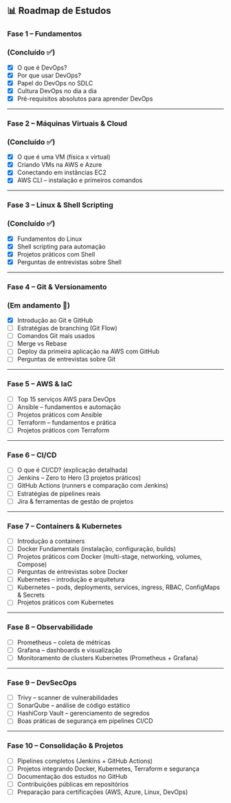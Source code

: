 ## 📊 Roadmap de Estudos

### Fase 1 – Fundamentos 
### (Concluído ✅)  
- [x] O que é DevOps?  
- [x] Por que usar DevOps?  
- [x] Papel do DevOps no SDLC  
- [x] Cultura DevOps no dia a dia  
- [x] Pré-requisitos absolutos para aprender DevOps  

---

### Fase 2 – Máquinas Virtuais & Cloud 
### (Concluído ✅)
- [x] O que é uma VM (física x virtual)  
- [x] Criando VMs na AWS e Azure  
- [x] Conectando em instâncias EC2  
- [x] AWS CLI – instalação e primeiros comandos  

---

### Fase 3 – Linux & Shell Scripting 
### (Concluído ✅) 
- [x] Fundamentos do Linux  
- [x] Shell scripting para automação  
- [x] Projetos práticos com Shell  
- [x] Perguntas de entrevistas sobre Shell  

---

### Fase 4 – Git & Versionamento 
### (Em andamento 🚧)
- [x] Introdução ao Git e GitHub  
- [ ] Estratégias de branching (Git Flow)  
- [ ] Comandos Git mais usados  
- [ ] Merge vs Rebase  
- [ ] Deploy da primeira aplicação na AWS com GitHub  
- [ ] Perguntas de entrevistas sobre Git  

---

### Fase 5 – AWS & IaC  
- [ ] Top 15 serviços AWS para DevOps  
- [ ] Ansible – fundamentos e automação  
- [ ] Projetos práticos com Ansible  
- [ ] Terraform – fundamentos e prática  
- [ ] Projetos práticos com Terraform  

---

### Fase 6 – CI/CD  
- [ ] O que é CI/CD? (explicação detalhada)  
- [ ] Jenkins – Zero to Hero (3 projetos práticos)  
- [ ] GitHub Actions (runners e comparação com Jenkins)  
- [ ] Estratégias de pipelines reais  
- [ ] Jira & ferramentas de gestão de projetos  

---

### Fase 7 – Containers & Kubernetes  
- [ ] Introdução a containers  
- [ ] Docker Fundamentals (instalação, configuração, builds)  
- [ ] Projetos práticos com Docker (multi-stage, networking, volumes, Compose)  
- [ ] Perguntas de entrevistas sobre Docker  
- [ ] Kubernetes – introdução e arquitetura  
- [ ] Kubernetes – pods, deployments, services, ingress, RBAC, ConfigMaps & Secrets  
- [ ] Projetos práticos com Kubernetes  

---

### Fase 8 – Observabilidade  
- [ ] Prometheus – coleta de métricas  
- [ ] Grafana – dashboards e visualização  
- [ ] Monitoramento de clusters Kubernetes (Prometheus + Grafana)  

---

### Fase 9 – DevSecOps  
- [ ] Trivy – scanner de vulnerabilidades  
- [ ] SonarQube – análise de código estático  
- [ ] HashiCorp Vault – gerenciamento de segredos  
- [ ] Boas práticas de segurança em pipelines CI/CD  

---

### Fase 10 – Consolidação & Projetos  
- [ ] Pipelines completos (Jenkins + GitHub Actions)  
- [ ] Projetos integrando Docker, Kubernetes, Terraform e segurança  
- [ ] Documentação dos estudos no GitHub  
- [ ] Contribuições públicas em repositórios  
- [ ] Preparação para certificações (AWS, Azure, Linux, DevOps)  